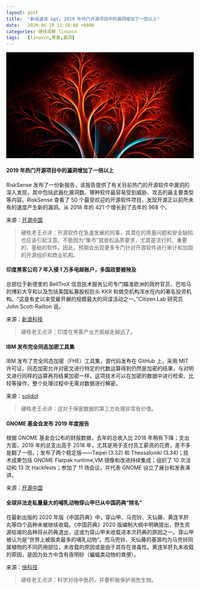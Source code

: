 ```yaml
---
layout: post
title:	"新闻速读 &gt; 2019 年热门开源项目中的漏洞增加了一倍以上"
date:	2020-06-10 11:58:00 +0800 
categories:	硬核观察 linuxcn 
tags:	[linuxcn,黑客,漏洞]
---
```



![](/Asserts/Images/album/202006/10/115759klor616xmrabgocr.jpg)


#### 2019 年热门开源项目中的漏洞增加了一倍以上


RiskSense 发布了一份新报告，该报告提供了有关目前热门的开源软件中漏洞的深入发现，其中包括武器化漏洞数、哪种软件最容易受到威胁、攻击的最主要类型等内容。RiskSense 查看了 50 个最受欢迎的开源软件项目，发现开源正以前所未有的速度产生新的漏洞。从 2018 年的 421 个增长到了去年的 968 个。


来源：[开源中国](https://www.oschina.net/news/116325/risksense-open-source-spotlight-report)



> 
> 硬核老王点评：开源软件在急速发展的同事，其潜在的质量问题和安全缺陷也应该引起注意。不能因为“集市”就放松品质要求，尤其是流行的、重要的、基础的软件。因此，预期会出现更多专门针对开源软件进行审计和加固的开源组织和商业机构。
> 
> 
> 


#### 印度黑客公司 7 年入侵 1 万多电邮账户，多国政要被殃及


总部位于新德里的 BellTroX 信息技术服务公司专门瞄准欧洲的政府官员、巴哈马的博彩大亨和以及包括美国私募股权巨头 KKR 和做空机构浑水在内的著名投资机构。“这是有史以来受雇开展的规模最大的间谍活动之一。”Citizen Lab 研究员 John Scott-Railton 说。


来源：[新浪科技](https://www.cnbeta.com/articles/tech/989095.htm)



> 
> 硬核老王点评：印度在黑客产业方面越走越远了。
> 
> 
> 


#### IBM 发布完全同态加密工具集


IBM 发布了完全同态加密（FHE）工具集，源代码发布在 GitHub 上，采用 MIT 许可证。同态加密允许对密文进行特定的代数运算得到仍然是加密的结果，与对明文进行同样的运算再将结果加密一样。这项技术可以在加密的数据中进行检索、比较等操作，整个处理过程中无需对数据进行解密。


来源：[solidot](https://www.solidot.org/story?sid=64617)



> 
> 硬核老王点评：这对于保密数据的第三方处理非常有价值。
> 
> 
> 


#### GNOME 基金会发布 2019 年度报告


根据 GNOME 基金会公布的财报数据，去年的总收入比 2018 年稍有下降；支出方面，2019 年的总支出高于 2018 年，尤其是用于支付员工薪资的花费，差不多是翻了一倍。；发布了两个稳定版——Taipei (3.32) 和 Thessaloniki (3.34)；技术成果包括 GNOME Flatpak runtime,VM 镜像和改进持续集成；组织了 10 次活动和 13 次 Hackfests；参加了 11 场会议，并代表 GNOME 设立了展台和发表演讲。


来源：[开源中国](https://www.oschina.net/news/116326/gnome-annual-report-2019)


#### 全球非法走私量最大的哺乳动物穿山甲已从中国药典“除名”


在最新出版的 2020 年版《中国药典》中，穿山甲、马兜铃、天仙藤、黄连羊肝丸等四个品种未被继续收载。《中国药典》2020 版编制大纲中明确提出，野生资源枯竭的品种将从药典退出，这或为穿山甲未收载进本次药典的原因之一。穿山甲被认为是“世界上被贩卖最多的哺乳动物”。而马兜铃、天仙藤的基源均为马兜铃同属植物的不同药用部位，未收载的原因或是由于其存在肾毒性。黄连羊肝丸未收载的原因，是因为处方中含有夜明砂（蝙蝠类动物的粪便）。


来源：[快科技](https://www.cnbeta.com/articles/science/988795.htm)



> 
> 硬核老王点评：科学对待中医药，并要积极保护濒危生物。
> 
> 
>
